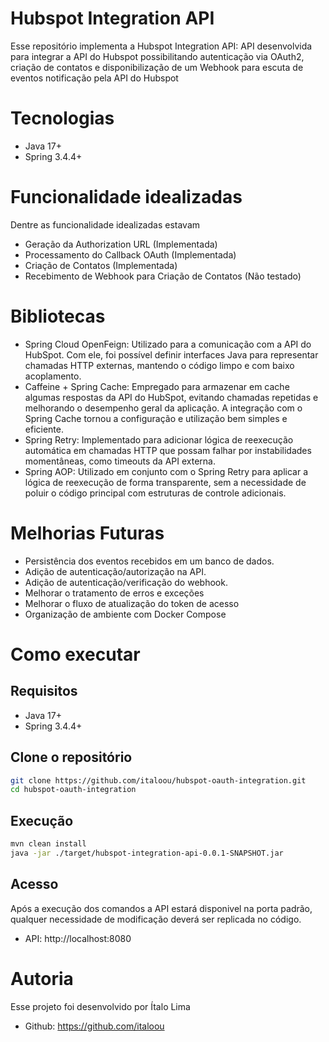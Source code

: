 # Hubspot Integration API
Esse repositório implementa a Hubspot Integration API: API desenvolvida para integrar a API do Hubspot possibilitando autenticação via OAuth2, criação de contatos e disponibilização de um Webhook para escuta de eventos notificação pela API do Hubspot

# Tecnologias
- Java 17+
- Spring 3.4.4+

# Funcionalidade idealizadas
Dentre as funcionalidade idealizadas estavam 
- Geração da Authorization URL (Implementada)
- Processamento do Callback OAuth (Implementada)
- Criação de Contatos (Implementada)
- Recebimento de Webhook para Criação de Contatos (Não testado)


# Bibliotecas 
- Spring Cloud OpenFeign: Utilizado para a comunicação com a API do HubSpot. Com ele, foi possível definir interfaces Java para representar chamadas HTTP externas, mantendo o código limpo e com baixo acoplamento.
- Caffeine + Spring Cache: Empregado para armazenar em cache algumas respostas da API do HubSpot, evitando chamadas repetidas e melhorando o desempenho geral da aplicação. A integração com o Spring Cache tornou a configuração e utilização bem simples e eficiente.
- Spring Retry: Implementado para adicionar lógica de reexecução automática em chamadas HTTP que possam falhar por instabilidades momentâneas, como timeouts da API externa.
- Spring AOP: Utilizado em conjunto com o Spring Retry para aplicar a lógica de reexecução de forma transparente, sem a necessidade de poluir o código principal com estruturas de controle adicionais.

# Melhorias Futuras
- Persistência dos eventos recebidos em um banco de dados.
- Adição de autenticação/autorização na API.
- Adição de autenticação/verificação do webhook.
- Melhorar o tratamento de erros e exceções
- Melhorar o fluxo de atualização do token de acesso
- Organização de ambiente com Docker Compose

# Como executar

## Requisitos

- Java 17+
- Spring 3.4.4+

## Clone o repositório 

```bash
git clone https://github.com/italoou/hubspot-oauth-integration.git
cd hubspot-oauth-integration
```

## Execução

```bash
mvn clean install
java -jar ./target/hubspot-integration-api-0.0.1-SNAPSHOT.jar
```

## Acesso

Após a execução dos comandos a API estará disponivel na porta padrão, qualquer necessidade de modificação deverá ser replicada no código.

- API: http://localhost:8080

# Autoria

Esse projeto foi desenvolvido por Ítalo Lima
- Github: https://github.com/italoou